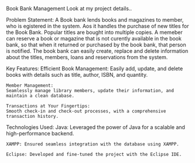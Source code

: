 Book Bank Management
Look at my project details..

Problem Statement: 
  A Book bank lends books and magazines to member, who is egistered in the system. Aos it handles the purchase of new titles for the Book Bank.
  Popular titles are bought into multiple copies. A memeber can reserve a book or magazine that is not curently available in the book bank, so that
  when it returned or purchased by the book bank, that person is notified. The book bank can easily create, replace and delete information about the titles,
  members, loans and reservations from the system.

Key Features:
    Efficient Book Management:
    Easily add, update, and delete books with details such as title, author, ISBN, and quantity.
    
    Member Management: 
    Seamlessly manage library members, update their information, and maintain a clean database.
    
    Transactions at Your Fingertips:
    Smooth check-in and check-out processes, with a comprehensive transaction history.

    
 Technologies Used:
    Java: Leveraged the power of Java for a scalable and high-performance backend.
    
    XAMPP: Ensured seamless integration with the database using XAMPP.
    
    Eclipse: Developed and fine-tuned the project with the Eclipse IDE.   
    
    
